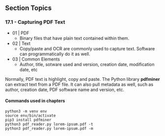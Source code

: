 ## Section Topics

### 17.1 - Capturing PDF Text

- 01 | PDF
    - Binary files that have plain text contained within them.
- 02 | Text
    - Copy/paste and OCR are commonly used to capture text.
      Software can programmatically do it as well.
- 03 | Common Elements
    - Author, title, sotware used and version, creation date,
      modification date, etc
    
Normally, PDF text is highlight, copy and paste.
The Python library __pdfminer__ can extract text from a PDF file.
It can also pull metadata as well, such as author, creation date,
PDF software name and version, etc.

#### Commands used in chapters
```
python3 -m venv env
source env/bin/activate
pip3 install pdfminer
python3 pdf_reader.py lorem-ipsum.pdf -t
python3 pdf_reader.py lorem-ipsum.pdf -m
```